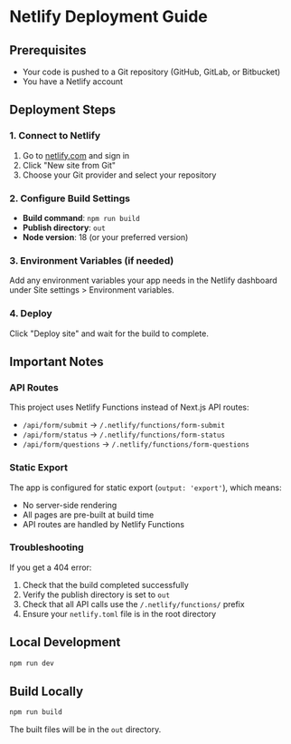 # Netlify Deployment Guide

## Prerequisites
- Your code is pushed to a Git repository (GitHub, GitLab, or Bitbucket)
- You have a Netlify account

## Deployment Steps

### 1. Connect to Netlify
1. Go to [netlify.com](https://netlify.com) and sign in
2. Click "New site from Git"
3. Choose your Git provider and select your repository

### 2. Configure Build Settings
- **Build command**: `npm run build`
- **Publish directory**: `out`
- **Node version**: 18 (or your preferred version)

### 3. Environment Variables (if needed)
Add any environment variables your app needs in the Netlify dashboard under Site settings > Environment variables.

### 4. Deploy
Click "Deploy site" and wait for the build to complete.

## Important Notes

### API Routes
This project uses Netlify Functions instead of Next.js API routes:
- `/api/form/submit` → `/.netlify/functions/form-submit`
- `/api/form/status` → `/.netlify/functions/form-status`
- `/api/form/questions` → `/.netlify/functions/form-questions`

### Static Export
The app is configured for static export (`output: 'export'`), which means:
- No server-side rendering
- All pages are pre-built at build time
- API routes are handled by Netlify Functions

### Troubleshooting
If you get a 404 error:
1. Check that the build completed successfully
2. Verify the publish directory is set to `out`
3. Check that all API calls use the `/.netlify/functions/` prefix
4. Ensure your `netlify.toml` file is in the root directory

## Local Development
```bash
npm run dev
```

## Build Locally
```bash
npm run build
```

The built files will be in the `out` directory. 